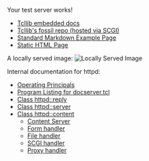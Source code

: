 Your test server works!

* [Tcllib embedded docs](/tcllib/index.html)
* [Tcllib's fossil repo (hosted via SCGI)](/fossil)
* [Standard Markdown Example Page](example.md)
* [Static HTML Page](html_static_page.html)

A locally served image:
![Locally Served Image](/tcllib/image/arch_core_container.png "Core Container")

Internal documentation for httpd:

* [Operating Principals](operations.md)
* [Program Listing for docserver.tcl](docserver.tcl)
* [Class httpd::reply](reply.md)
* [Class httpd::server](server.md)
* [Class httpd::content](content.md)
    * [Content Server](content.server.md)
    * [Form handler](content.form.md)
    * [File handler](content.file.md)
    * [SCGI handler](content.scgi.md)
    * [Proxy handler](content.proxy.md)